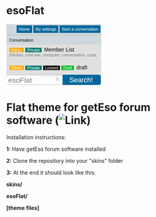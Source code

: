 # esoFlat
![Image](https://github.com/b-rd/esoFlat/blob/main/preview.png)

Flat theme for getEso forum software (![Link](https://github.com/geteso/eso/))
=========
Installation instructions:

**1:** Have getEso forum software installed

**2:** Clone the repository into your "skins" folder

**3:** At the end it should look like this:

**skins/**

**esoFlat/**

**[theme files]**
